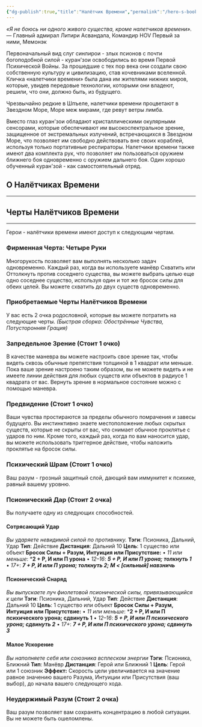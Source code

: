 ```yaml
---
{"dg-publish":true,"title":"Налётчик Времени","permalink":"/hero-s-book/2-ancestries/4-time-raider/","dgPassFrontmatter":true}
---
```


*«Я не боюсь ни одного живого существа, кроме налетчиков времени».*
— Главный адмирал Литири Асвандала, Командир HOV Первый за ними, Мемонэк

Первоначальный вид слуг синлирои - злых псионов с почти богоподобной силой - куран'зои освободились во время Первой Психической Войны. За прошедшие с тех пор века они создали свою собственную культуру и цивилизацию, став кочевниками вселенной. Кличка «налетчики времени» была дана им жителями нижних миров, которые, увидев передовые технологии, которыми они владеют, решили, что они, должно быть, из будущего.

Чрезвычайно редкие в Шпъеле, налетчики времени процветают в Звездном Море, Море меж мирами, где ревут ветры лимба.

Вместо глаз куран'зои обладают кристаллическими окулярными сенсорами, которые обеспечивают им высокоспектральное зрение, защищенное от экстремальных излучений, встречающихся в Звездном Море, что позволяет им свободно действовать вне своих кораблей, используя только портативные респираторы. Налетчики времени также имеют два комплекта рук, что позволяет им пользоваться оружием ближнего боя одновременно с оружием дальнего боя. Один хорошо обученный куран'зой - как самостоятельный отряд.
## О Налётчиках Времени
---


## Черты Налётчиков Времени
---
Герои - налётчики времени имеют доступ к следующим чертам.
### Фирменная Черта: Четыре Руки
Многорукость позволяет вам выполнять несколько задач одновременно. Каждый раз, когда вы используете манёвр Схватить или Оттолкнуть против соседнего существа, вы можете выбрать целью еще одно соседнее существо, используя один и тот же бросок силы для обеих целей. Вы можете схватить до двух существ одновременно.

### Приобретаемые Черты Налётчиков Времени
У вас есть 2 очка родословной, которые вы можете потратить на следующие черты.
*(Быстрая сборка: Обострённые Чувства, Потусторонняя Грация)*
### **Запредельное Зрение (Стоит 1 очко)**
В качестве маневра вы можете настроить свое зрение так, чтобы видеть сквозь обычные препятствия толщиной в 1 квадрат или меньше. Пока ваше зрение настроено таким образом, вы не можете видеть и не имеете линии действия для любых существ или объектов в радиусе 1 квадрата от вас. Вернуть зрение в нормальное состояние можно с помощью маневра.
### **Предвидение (Стоит 1 очко)**
Ваши чувства простираются за пределы обычного помрачения и завесы будущего. Вы инстинктивно знаете местоположение любых скрытых существ, которые не скрыты от вас, что снимает обычное проклятье с ударов по ним. Кроме того, каждый раз, когда по вам наносится удар, вы можете использовать триггерное действие, чтобы наложить проклятье на бросок силы.
### **Психический Шрам (Стоит 1 очко)**
Ваш разум - грозный защитный слой, дающий вам иммунитет к психике, равный вашему уровню.
### **Псионический Дар (Стоит 2 очка)**
Вы получаете одну из следующих способностей.
#### Сотрясающий Удар
*Вы ударяете невидимой силой по противнику.*
**Тэги**: Псионика, Дальний, Удар **Тип**: Действие
**Дистанция**: Дальний 10 **Цель**: 1 существо или объект
**Бросок Силы + Разум, Интуиция или Присутствие:**
• *11 или меньше*: ***2 + Р, И или П урона**
• *12–16*: ***5 + Р, И или П урона; толкнуть 1***
• *17+*: ***7 + Р, И или П урона; толкнуть 2; М < [сильный] навзничь***
#### Псионический Снаряд
*Вы выпускаете луч фиолетовой псионической силы, привязывающийся к цели*
**Тэги**: Псионика, Дальний, Удар **Тип**: Действие
**Дистанция**: Дальний 10 **Цель**: 1 существо или объект
**Бросок Силы + Разум, Интуиция или Присутствие:**
• *11 или меньше*: ***2 + Р, И или П психического урона; сдвинуть 1**
• *12–16*: ***5 + Р, И или П психического урона; сдвинуть 2***
• *17+*: ***7 + Р, И или П психического урона; сдвинуть 3***
#### Малое Ускорение
*Вы наполняете себя или союзника всплеском энергии*
**Тэги**: Псионика, Ближний **Тип**: Манёвр
**Дистанция**: Герой или Ближний 1 **Цель**: Герой или 1 союзник
**Эффект:** Скорость цели увеличивается на значение равное значению вашего Разума, Интуиции или Присутствия (ваш выбор), до начала вашего следующего хода.
### **Неудержимый Разум  (Стоит 2 очка)**
Ваш разум позволяет вам сохранять концентрацию в любой ситуации. Вы не можете быть ошеломлены.